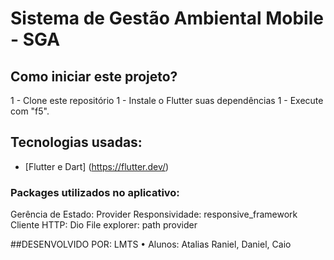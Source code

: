 # Sistema de Gestão Ambiental Mobile - SGA

## Como iniciar este projeto?
1 - Clone este repositório
1 - Instale o Flutter suas dependências
1 - Execute com "f5".

## Tecnologias usadas:
- [Flutter e Dart] (https://flutter.dev/)
### Packages utilizados no aplicativo:
Gerência de Estado: Provider
Responsividade: responsive_framework
Cliente HTTP: Dio
File explorer: path provider

##DESENVOLVIDO POR: 
LMTS • Alunos: Atalias Raniel, Daniel, Caio

 
